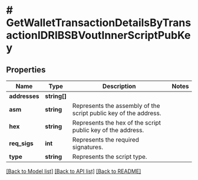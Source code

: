 # # GetWalletTransactionDetailsByTransactionIDRIBSBVoutInnerScriptPubKey

## Properties

Name | Type | Description | Notes
------------ | ------------- | ------------- | -------------
**addresses** | **string[]** |  |
**asm** | **string** | Represents the assembly of the script public key of the address. |
**hex** | **string** | Represents the hex of the script public key of the address. |
**req_sigs** | **int** | Represents the required signatures. |
**type** | **string** | Represents the script type. |

[[Back to Model list]](../../README.md#models) [[Back to API list]](../../README.md#endpoints) [[Back to README]](../../README.md)
